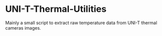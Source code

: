 # UNI-T-Thermal-Utilities
Mainly a small script to extract raw temperature data from UNI-T thermal cameras images.
